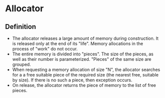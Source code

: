 # Allocator

## Definition
- The allocator releases a large amount of memory during construction.
It is released only at the end of its "life". Memory allocations in the process of "work" do not occur.
- The entire memory is divided into "pieces". The size of the pieces,
as well as their number is parameterized. "Pieces"
of the same size are grouped.
- When requesting a memory allocation of size "N", the allocator searches for a
a free suitable piece of the required size (the nearest
free, suitable by size). If there is no such a piece, then
exception occurs.
- On release, the allocator returns the piece of memory to the list of
free pieces.
